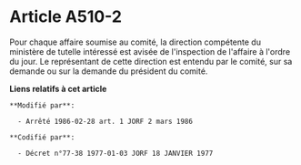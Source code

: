 # Article A510-2

Pour chaque affaire soumise au comité, la direction compétente du ministère de tutelle intéressé est avisée de l'inspection
de l'affaire à l'ordre du jour. Le représentant de cette direction est entendu par le comité, sur sa demande ou sur la
demande du président du comité.

**Liens relatifs à cet article**

	**Modifié par**:

	  - Arrêté 1986-02-28 art. 1 JORF 2 mars 1986

	**Codifié par**:

	  - Décret n°77-38 1977-01-03 JORF 18 JANVIER 1977
